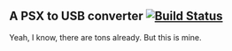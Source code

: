 A PSX to USB converter [![Build Status](https://travis-ci.org/emillon/psx-usb.svg)](https://travis-ci.org/emillon/psx-usb)
----------------------

Yeah, I know, there are tons already. But this is mine.
